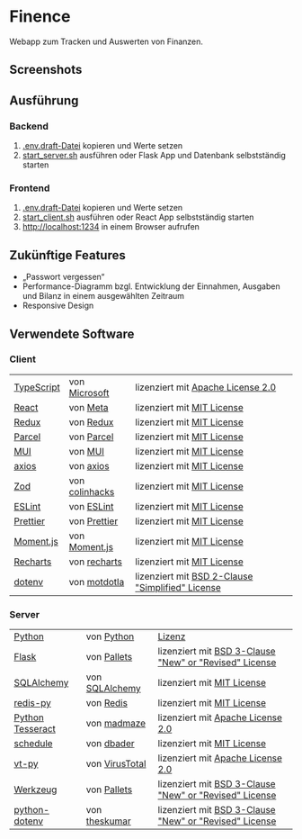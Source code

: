 # Finence

Webapp zum Tracken und Auswerten von Finanzen.

## Screenshots

## Ausführung

### Backend

1. [.env.draft-Datei](./server/.env.draft) kopieren und Werte setzen
2. [start_server.sh](./dev/start_server.sh) ausführen oder Flask App und Datenbank selbstständig starten

### Frontend

1. [.env.draft-Datei](./client/.env.draft) kopieren und Werte setzen
2. [start_client.sh](./dev/start_server.sh) ausführen oder React App selbstständig starten
3. [http://localhost:1234](http://localhost:1234) in einem Browser aufrufen

## Zukünftige Features

- „Passwort vergessen“
- Performance-Diagramm bzgl. Entwicklung der Einnahmen, Ausgaben und Bilanz in einem ausgewählten Zeitraum
- Responsive Design

## Verwendete Software

### Client

<table>
  <tr>
    <td><a href="https://github.com/microsoft/TypeScript">TypeScript</a></td>
    <td>von <a href="https://github.com/microsoft">Microsoft</a></td>
    <td>lizenziert mit <a href="https://github.com/microsoft/TypeScript/blob/main/LICENSE.txt">Apache License 2.0</a></td>
  </tr>
  <tr>
    <td><a href="https://github.com/facebook/react">React</a></td>
    <td>von <a href="https://github.com/facebook">Meta</a></td>
    <td>lizenziert mit <a href="https://github.com/facebook/react/blob/main/LICENSE">MIT License</a></td>
  </tr>
  <tr>
    <td><a href="https://github.com/reduxjs/redux">Redux</a></td>
    <td>von <a href="https://github.com/reduxjs">Redux</a></td>
    <td>lizenziert mit <a href="https://github.com/reduxjs/redux/blob/master/LICENSE.md">MIT License</a></td>
  </tr>
  <tr>
    <td><a href="https://github.com/parcel-bundler/parcel">Parcel</a></td>
    <td>von <a href="https://github.com/parcel-bundler">Parcel</a></td>
    <td>lizenziert mit <a href="https://github.com/parcel-bundler/parcel/blob/v2/LICENSE">MIT License</a></td>
  </tr>
  <tr>
    <td><a href="https://github.com/mui/material-ui">MUI</a></td>
    <td>von <a href="https://github.com/mui">MUI</a></td>
    <td>lizenziert mit <a href="https://github.com/mui/material-ui/blob/master/LICENSE">MIT License</a></td>
  </tr>
  <tr>
    <td><a href="https://github.com/axios/axios#axios-api">axios</a></td>
    <td>von <a href="https://github.com/axios">axios</a></td>
    <td>lizenziert mit <a href="https://github.com/axios/axios/blob/v1.x/LICENSE">MIT License</a></td>
  </tr>
  <tr>
    <td><a href="https://github.com/colinhacks/zod">Zod</a></td>
    <td>von <a href="https://github.com/colinhacks">colinhacks</a></td>
    <td>lizenziert mit <a href="https://github.com/colinhacks/zod/blob/master/LICENSE">MIT License</a></td>
  </tr>
  <tr>
    <td><a href="https://github.com/eslint/eslint">ESLint</a></td>
    <td>von <a href="https://github.com/eslint">ESLint</a></td>
    <td>lizenziert mit <a href="https://github.com/eslint/eslint/blob/main/LICENSE">MIT License</a></td>
  </tr>
  <tr>
    <td><a href="https://github.com/prettier/prettier">Prettier</a></td>
    <td>von <a href="https://github.com/prettier">Prettier</a></td>
    <td>lizenziert mit <a href="https://github.com/prettier/prettier/blob/main/LICENSE">MIT License</a></td>
  </tr>
  <tr>
    <td><a href="https://github.com/moment/moment">Moment.js</a></td>
    <td>von <a href="https://github.com/moment">Moment.js</a></td>
    <td>lizenziert mit <a href="https://github.com/moment/moment/blob/develop/LICENSE">MIT License</a></td>
  </tr>
   <tr>
    <td><a href="https://github.com/recharts/recharts">Recharts</a></td>
    <td>von <a href="https://github.com/recharts">recharts</a></td>
    <td>lizenziert mit <a href="https://github.com/recharts/recharts/blob/3.x/LICENSE">MIT License</a></td>
  </tr>
  <tr>
    <td><a href="https://github.com/motdotla/dotenv">dotenv</a></td>
    <td>von <a href="https://github.com/motdotla">motdotla</a></td>
    <td>lizenziert mit <a href="https://github.com/motdotla/dotenv/blob/master/LICENSE">BSD 2-Clause "Simplified" License</a></td>
  </tr>
</table>

### Server

<table>
  <tr>
    <td><a href="https://github.com/python/cpython">Python</a></td>
    <td>von <a href="https://github.com/python">Python</a></td>
    <td><a href="https://github.com/python/cpython/blob/main/LICENSE">Lizenz</a></td>
  </tr>
  <tr>
    <td><a href="https://github.com/pallets/flask">Flask</a></td>
    <td>von <a href="https://github.com/pallets">Pallets</a></td>
    <td>lizenziert mit <a href="https://github.com/pallets/flask/blob/main/LICENSE.rst">BSD 3-Clause "New" or "Revised" License</a></td>
  </tr>
  <tr>
    <td><a href="https://github.com/sqlalchemy/sqlalchemy">SQLAlchemy</a></td>
    <td>von <a href="https://github.com/sqlalchemy">SQLAlchemy</a></td>
    <td>lizenziert mit <a href="https://github.com/sqlalchemy/sqlalchemy/blob/main/LICENSE">MIT License</a></td>
  </tr>
  <tr>
    <td><a href="https://github.com/redis/redis-py">redis-py</a></td>
    <td>von <a href="https://github.com/redis">Redis</a></td>
    <td>lizenziert mit <a href="https://github.com/redis/redis-py/blob/master/LICENSE">MIT License</a></td>
  </tr>
  <tr>
    <td><a href="https://github.com/madmaze/pytesseract">Python Tesseract</a></td>
    <td>von <a href="https://github.com/madmaze">madmaze</a></td>
    <td>lizenziert mit <a href="https://github.com/madmaze/pytesseract/blob/master/LICENSE">Apache License 2.0</a></td>
  </tr>
  <tr>
    <td><a href="https://github.com/dbader/schedule">schedule</a></td>
    <td>von <a href="https://github.com/dbader">dbader</a></td>
    <td>lizenziert mit <a href="https://github.com/dbader/schedule/blob/master/LICENSE.txt">MIT License</a></td>
  </tr>
  <tr>
    <td><a href="https://github.com/VirusTotal/vt-py">vt-py</a></td>
    <td>von <a href="https://github.com/VirusTotal">VirusTotal</a></td>
    <td>lizenziert mit <a href="https://github.com/VirusTotal/vt-py/blob/master/LICENSE">Apache License 2.0</a></td>
  </tr>
  <tr>
    <td><a href="https://github.com/pallets/werkzeug">Werkzeug</a></td>
    <td>von <a href="https://github.com/pallets">Pallets</a></td>
    <td>lizenziert mit <a href="https://github.com/pallets/werkzeug/blob/main/LICENSE.rst">BSD 3-Clause "New" or "Revised" License</a></td>
  </tr>
  <tr>
    <td><a href="https://github.com/theskumar/python-dotenv">python-dotenv</a></td>
    <td>von <a href="https://github.com/theskumar">theskumar</a></td>
    <td>lizenziert mit <a href="https://github.com/theskumar/python-dotenv/blob/main/LICENSE">BSD 3-Clause "New" or "Revised" License</a></td>
  </tr>
</table>
